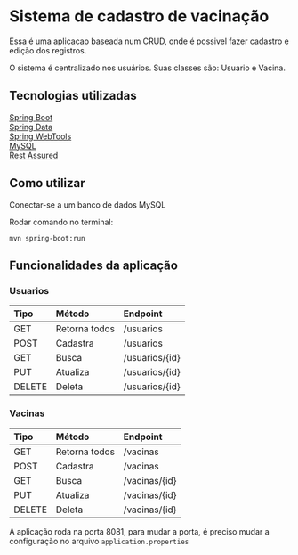 # Sistema de cadastro de vacinação 

Essa é uma aplicacao baseada num CRUD, onde é possivel fazer cadastro e edição dos registros.

O sistema é centralizado nos usuários. Suas classes são: Usuario e Vacina.

## Tecnologias utilizadas

[Spring Boot](https://spring.io/projects/spring-boot "Spring Boot")<br/>
[Spring Data](https://spring.io/projects/spring-data "Spring Data")<br/>
[Spring WebTools](https://docs.spring.io/spring-boot/docs/1.5.16.RELEASE/reference/html/using-boot-devtools.html "Spring WebTools")<br/>
[MySQL](https://dev.mysql.com/doc/ "MySQL")<br/>
[Rest Assured](https://rest-assured.io/ "Rest Assured")

## Como utilizar

Conectar-se a um banco de dados MySQL

Rodar comando no terminal:

```
mvn spring-boot:run
```

## Funcionalidades da aplicação 

### Usuarios
|  Tipo | Método   |  Endpoint |
| :------------ | :------------ | :------------ |
| GET  | Retorna todos | /usuarios |
| POST | Cadastra  | /usuarios |
| GET | Busca | /usuarios/{id} |
| PUT | Atualiza | /usuarios/{id} |
| DELETE | Deleta | /usuarios/{id} |

### Vacinas
|  Tipo | Método   |  Endpoint |
| :------------ | :------------ | :------------ |
| GET  | Retorna todos | /vacinas |
| POST | Cadastra  | /vacinas |
| GET | Busca | /vacinas/{id} |
| PUT | Atualiza | /vacinas/{id} |
| DELETE | Deleta | /vacinas/{id} |

A aplicação roda na porta 8081, para mudar a porta, é preciso mudar a configuração no arquivo `application.properties`
